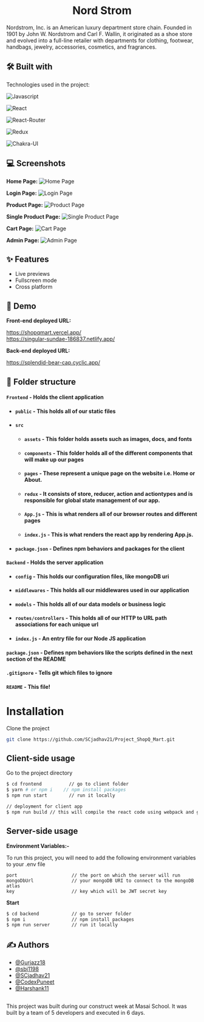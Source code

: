 
<h1 align="center" id="title">Nord Strom</h1>
Nordstrom, Inc. is an American luxury department store chain. Founded in 1901 by John W. Nordstrom and Carl F. Wallin, it originated as a shoe store and evolved into a full-line retailer with departments for clothing, footwear, handbags, jewelry, accessories, cosmetics, and fragrances.


## 🛠 Built with 

Technologies used in the project:

![Javascript](https://img.shields.io/badge/JavaScript-323330?style=for-the-badge&amp;logo=javascript&amp;logoColor=F7DF1E)

![React](https://img.shields.io/badge/React-20232A?style=for-the-badge&amp;logo=react&amp;logoColor=61DAFB)

![React-Router](https://img.shields.io/badge/React_Router-CA4245?style=for-the-badge&amp;logo=react-router&amp;logoColor=white)

![Redux](https://img.shields.io/badge/Redux-593D88?style=for-the-badge&amp;logo=redux&amp;logoColor=white)

![Chakra-UI](https://img.shields.io/badge/Chakra--UI-319795?style=for-the-badge&amp;logo=chakra-ui&amp;logoColor=white)



## 💻 Screenshots

**Home Page:**
![Home Page](https://user-images.githubusercontent.com/49484642/214049412-b62130c6-f19b-449f-9b22-43a99cf41774.png)

**Login Page:**
![Login Page](https://user-images.githubusercontent.com/49484642/214050878-7b2bace5-6f63-453c-ab5d-dd60919f8b3d.png)

**Product Page:**
![Product Page](https://user-images.githubusercontent.com/49484642/214049453-8e0930ea-957d-4ef7-88a2-de7682f5c3dc.png)

**Single Product Page:**
![Single Product Page](https://user-images.githubusercontent.com/49484642/214049494-35508512-06f3-4bfb-bc2a-95ec473b74aa.png)

**Cart Page:**
![Cart Page](https://user-images.githubusercontent.com/49484642/214049471-3c26b539-e904-408c-8e3b-f6bb6dbc5a15.png)

**Admin Page:**
![Admin Page](https://user-images.githubusercontent.com/49484642/214050842-c2778582-cd95-41ce-97ce-c73ef281ffef.png)


## ✨ Features 

- Live previews
- Fullscreen mode
- Cross platform


## 🚀 Demo

**Front-end deployed URL:**

https://shopqmart.vercel.app/
<br/>
https://singular-sundae-186837.netlify.app/

**Back-end deployed URL:**

https://splendid-bear-cap.cyclic.app/

##  📁 Folder structure
#### `Frontend` - Holds the client application
- #### `public` - This holds all of our static files
- #### `src`
    - #### `assets` - This folder holds assets such as images, docs, and fonts
    - #### `components` - This folder holds all of the different components that will make up our pages
    - #### `pages` - These represent a unique page on the website i.e. Home or About. 
    - #### `redux` - It consists of store, reducer, action and actiontypes and is responsible for global state management of our app.
    - #### `App.js` - This is what renders all of our browser routes and different pages
    - #### `index.js` - This is what renders the react app by rendering App.js.
- #### `package.json` - Defines npm behaviors and packages for the client
#### `Backend` - Holds the server application
- #### `config` - This holds our configuration files, like mongoDB uri
- #### `middlewares` - This holds all our middlewares used in our application
- #### `models` - This holds all of our data models or business logic
- #### `routes/controllers` - This holds all of our HTTP to URL path associations for each unique url
- #### `index.js` - An entry file for our Node JS application
#### `package.json` - Defines npm behaviors like the scripts defined in the next section of the README
#### `.gitignore` - Tells git which files to ignore
#### `README` - This file!
# Installation

Clone the project
```bash
git clone https://github.com/SCjadhav21/Project_ShopQ_Mart.git
```
## Client-side usage

Go to the project directory

```bash
$ cd frontend          // go to client folder
$ yarn # or npm i    // npm install packages
$ npm run start        // run it locally

// deployment for client app
$ npm run build // this will compile the react code using webpack and generate a folder called docs in the root level
```
## Server-side usage

**Environment Variables:-**

To run this project, you will need to add the following environment variables to your .env file

```
port                    // the port on which the server will run
mongoDbUrl              // your mongoDB URI to connect to the mongoDB atlas
key                     // key which will be JWT secret key 
```

**Start**

```bash
$ cd backend            // go to server folder
$ npm i                 // npm install packages
$ npm run server        // run it locally
```
## ✍ Authors 

- [@Gurjazz18](https://github.com/Gurjazz18)
- [@sbj1198](https://github.com/sbj1198)
- [@SCjadhav21](https://www.github.com/SCjadhav21)
- [@CodexPuneet](https://www.github.com/CodexPuneet)
- [@Harshank11](https://github.com/Harshank11)

##
This project was built during our construct week at Masai School. It was built by a team of 5 developers and executed in 6 days.
       
